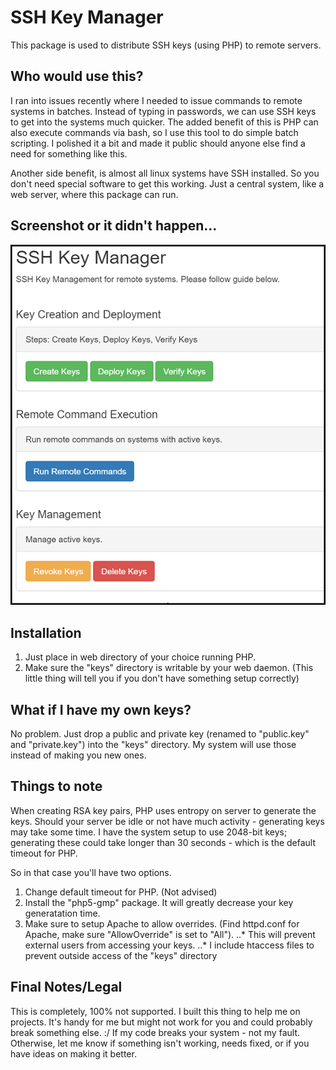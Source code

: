SSH Key Manager
===============

This package is used to distribute SSH keys (using PHP) to remote servers.


Who would use this?
-------------------
I ran into issues recently where I needed to issue commands to remote systems in batches. Instead of typing in passwords, we can use SSH keys to get into the systems much quicker. 
The added benefit of this is PHP can also execute commands via bash, so I use this tool to do simple batch scripting. I polished it a bit and made it public should anyone else find a need for something like this.

Another side benefit, is almost all linux systems have SSH installed. So you don't need special software to get this working. Just a central system, like a web server, where this package can run. 


Screenshot or it didn't happen...
---------------------------------
![Alt text](screenshot.png "Screenshot of landing page...")


Installation
------------
1) Just place in web directory of your choice running PHP.    
2) Make sure the "keys" directory is writable by your web daemon. (This little thing will tell you if you don't have something setup correctly)


What if I have my own keys?
---------------------------
No problem. Just drop a public and private key (renamed to "public.key" and "private.key") into the "keys" directory. 
My system will use those instead of making you new ones.

 
Things to note
--------------
When creating RSA key pairs, PHP uses entropy on server to generate the keys. Should your server be idle or not have much activity - generating keys may take some time.
I have the system setup to use 2048-bit keys; generating these could take longer than 30 seconds - which is the default timeout for PHP.

So in that case you'll have two options.
1. Change default timeout for PHP. (Not advised)
2. Install the "php5-gmp" package. It will greatly decrease your key generatation time.   
3. Make sure to setup Apache to allow overrides. (Find httpd.conf for Apache, make sure "AllowOverride" is set to "All"). 
..* This will prevent external users from accessing your keys. 
..* I include htaccess files to prevent outside access of the "keys" directory


Final Notes/Legal
-----------------
This is completely, 100% not supported. I built this thing to help me on projects. It's handy for me but might not work for you and could probably break something else. :/
If my code breaks your system - not my fault.
Otherwise, let me know if something isn't working, needs fixed, or if you have ideas on making it better.
